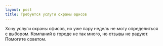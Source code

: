 ```yaml
---
layout: post 
title: Требуется услуги охраны офисов 
--- 
```

Хочу услуги охраны офисов, но уже пару недель не могу определиться с выбором. Компаний в городе не так много, но отзывы не радуют. Помогите советом.
